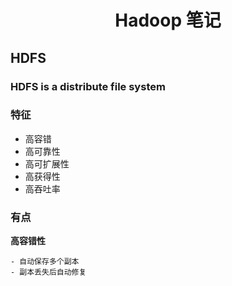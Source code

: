 # <div align="center">Hadoop 笔记</div>
## HDFS
### HDFS is a distribute file system 
### 特征
- 高容错
- 高可靠性
- 高可扩展性
- 高获得性
- 高吞吐率
### 有点
**高容错性**

    - 自动保存多个副本
    - 副本丢失后自动修复